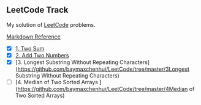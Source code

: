 ## LeetCode Track
My solution of [LeetCode](https://leetcode.com/problems) problems.

[Markdown Reference](https://guides.github.com/features/mastering-markdown/)

- [x] [1. Two Sum](https://github.com/baymaxchenhui/LeetCode/tree/master/1TwoSum)
- [x] [2. Add Two Numbers](https://github.com/baymaxchenhui/LeetCode/tree/master/2AddTwoNumbers)
- [x] [3. Longest Substring Without Repeating Characters](https://github.com/baymaxchenhui/LeetCode/tree/master/3Longest Substring Without Repeating Characters)
- [ ] [4. Median of Two Sorted Arrays ](https://github.com/baymaxchenhui/LeetCode/tree/master/4Median of Two Sorted Arrays)

